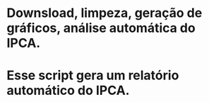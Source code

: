 # Downsload, limpeza, geração de gráficos, análise automática do IPCA.
# Esse script gera um relatório automático do IPCA.
